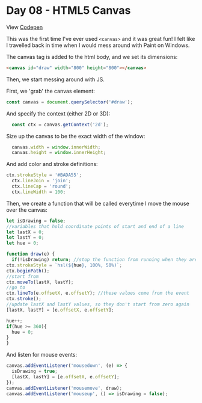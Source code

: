 # Day 08 - HTML5 Canvas

View [Codepen](https://codepen.io/hnbreyer/pen/RwaQbbX)

This was the first time I've ever used ```<canvas>``` and it was great fun! I felt like I travelled back in time when I would mess around with Paint on Windows.

The canvas tag is added to the html body, and we set its dimensions:

```html
<canvas id="draw" width="800" height="800"></canvas>
```

Then, we start messing around with JS.

First, we 'grab' the canvas element:

```javascript
const canvas = document.querySelector('#draw');
```
And specify the context (either 2D or 3D):

```javascript
  const ctx = canvas.getContext('2d');
```

Size up the canvas to be the exact width of the window:
```javascript
  canvas.width = window.innerWidth;
  canvas.height = window.innerHeight;
```

And add color and stroke definitions:

```javascript
ctx.strokeStyle = '#BADA55';
  ctx.lineJoin = 'join';
  ctx.lineCap = 'round';
  ctx.lineWidth = 100;
```

Then, we create a function that will be called everytime I move the mouse over the canvas:

```javascript
let isDrawing = false;
//variables that hold coordinate points of start and end of a line
let lastX = 0;
let lastY = 0;
let hue = 0;

function draw(e) {
  if(!isDrawing) return; //stop the function from running when they are not moused down
ctx.strokeStyle = `hsl(${hue}, 100%, 50%)`;
ctx.beginPath();
//start from
ctx.moveTo(lastX, lastY);
//go to
ctx.lineTo(e.offsetX, e.offsetY); //these values come from the event
ctx.stroke();
//update lastX and lastY values, so they don't start from zero again
[lastX, lastY] = [e.offsetX, e.offsetY];

hue++;
if(hue >= 360){
  hue = 0;
}
}
```

And listen for mouse events:

```javascript
canvas.addEventListener('mousedown', (e) => {
  isDrawing = true;
  [lastX, lastY] = [e.offsetX, e.offsetY];
});
canvas.addEventListener('mousemove', draw);
canvas.addEventListener('mouseup', () => isDrawing = false);
```

